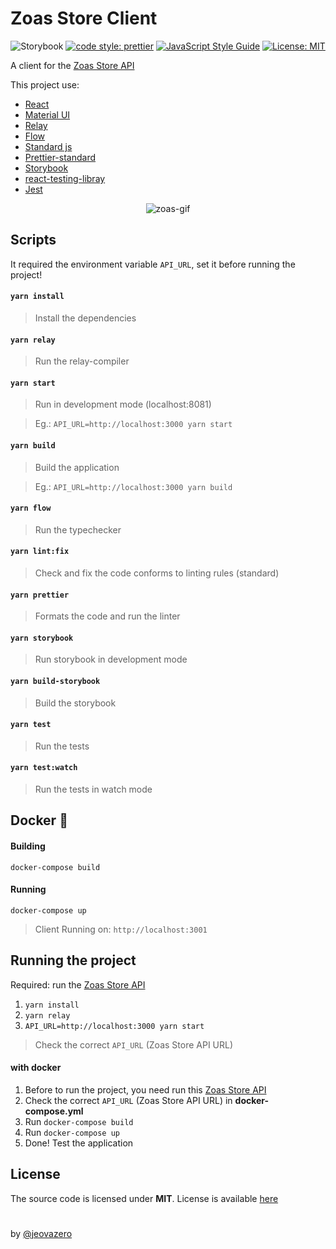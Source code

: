 # Zoas Store Client


<div align="center">

![Storybook](https://cdn.jsdelivr.net/gh/storybooks/brand@master/badge/badge-storybook.svg) [![code style: prettier](https://img.shields.io/badge/code_style-prettier-ff69b4.svg)](https://github.com/prettier/prettier) [![JavaScript Style Guide](https://img.shields.io/badge/code_style-standard-brightgreen.svg)](https://standardjs.com) [![License: MIT](https://img.shields.io/badge/License-MIT-black.svg)](https://opensource.org/licenses/MIT)

</div>

A client for the [Zoas Store API](https://github.com/jeovazero/zoas-store-api-graphql)

This project use:

- [React](https://github.com/facebook/react/)
- [Material UI](https://material-ui.com/)
- [Relay](https://github.com/facebook/relay)
- [Flow](https://github.com/facebook/flow)
- [Standard js](https://github.com/standard/standard)
- [Prettier-standard](https://github.com/sheerun/prettier-standard)
- [Storybook](https://github.com/storybookjs/storybook)
- [react-testing-libray](https://github.com/testing-library/react-testing-library)
- [Jest](https://github.com/facebook/jest)


<div align="center">

![zoas-gif](https://user-images.githubusercontent.com/11683201/59558064-b9c91780-8fbf-11e9-95d6-9e9bfea1ae78.gif)

</div>

## Scripts

It required the environment variable `API_URL`, set it before running the project!

#### `yarn install`

> Install the dependencies

#### `yarn relay`

> Run the relay-compiler

#### `yarn start`

> Run in development mode (localhost:8081)

> Eg.: `API_URL=http://localhost:3000 yarn start`

#### `yarn build`

> Build the application

> Eg.: `API_URL=http://localhost:3000 yarn build`

#### `yarn flow`

> Run the typechecker

#### `yarn lint:fix`

> Check and fix the code conforms to linting rules (standard)

#### `yarn prettier`

> Formats the code and run the linter

#### `yarn storybook`

> Run storybook in development mode

#### `yarn build-storybook`

> Build the storybook

#### `yarn test`

> Run the tests

#### `yarn test:watch`

> Run the tests in watch mode


## Docker :whale:

#### Building

```
docker-compose build
```

#### Running

```
docker-compose up
```

> Client Running on: `http://localhost:3001`

## Running the project

Required: run the [Zoas Store API](https://github.com/jeovazero/zoas-store-api-graphql)

1. `yarn install`
2. `yarn relay`
3. `API_URL=http://localhost:3000 yarn start`

> Check the correct `API_URL` (Zoas Store API URL)

#### with docker

1. Before to run the project, you need run this [Zoas Store API](https://github.com/jeovazero/zoas-store-api-graphql)
2. Check the correct `API_URL` (Zoas Store API URL) in **docker-compose.yml**
3. Run `docker-compose build`
4. Run `docker-compose up`
5. Done! Test the application

## License

The source code is licensed under **MIT**. License is available [here](https://github.com/jeovazero/zoas-store-client/blob/master/LICENSE)

#

by <a href="https://github.com/jeovazero">@jeovazero</a>
